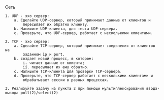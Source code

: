 Сеть

    1. UDP - эхо сервер:
        a. Сделайте UDP-сервер, который принимает данные от клиентов и
            пересылает их обратно клиенту.
        b. Напишите UDP-клиента, для теста UDP-сервера.
        c. Проверьте, что UDP-сервер, работает с несколькими клиентами.
        
    2. ТСP - эхо сервер:
        a. Сделайте TCP-сервер, который принимает соединения от клиентов на
            заданном ip и port.
        b. создает новый процесс, в котором:
            i. читает данные от клиента;
            ii. пересылает их ему обратно.
        c. Напишите TCP-клиента для проверки TCP-сервера.
        d. Проверьте, что TCP-сервер работает с несколькими клиентами и
            обрабатывает сессии в разных процессах.
            
    3. Реализуйте задачу из пункта 2 при помощи мультиплексирования ввода-вывода poll(2)/select(2)
